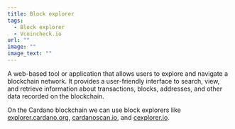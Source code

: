 ```yaml
---
title: Block explorer
tags:
  - Block explorer
  - Vcoincheck.io
url: ""
image: ""
image_text: ""
---
```


A web-based tool or application that allows users to explore and navigate a blockchain network. It provides a user-friendly interface to search, view, and retrieve information about transactions, blocks, addresses, and other data recorded on the blockchain.

On the Cardano blockchain we can use block explorers like [explorer.cardano.org](//explorer.cardano.org), [cardanoscan.io](//cardanoscan.io), and [cexplorer.io](//cexplorer.io).
